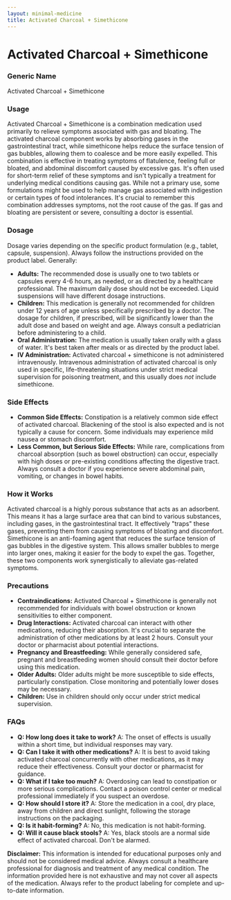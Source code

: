 ```yaml
---
layout: minimal-medicine
title: Activated Charcoal + Simethicone
---
```


# Activated Charcoal + Simethicone
### Generic Name
Activated Charcoal + Simethicone

### Usage

Activated Charcoal + Simethicone is a combination medication used primarily to relieve symptoms associated with gas and bloating.  The activated charcoal component works by absorbing gases in the gastrointestinal tract, while simethicone helps reduce the surface tension of gas bubbles, allowing them to coalesce and be more easily expelled. This combination is effective in treating symptoms of flatulence, feeling full or bloated, and abdominal discomfort caused by excessive gas.  It's often used for short-term relief of these symptoms and isn't typically a treatment for underlying medical conditions causing gas.  While not a primary use, some formulations might be used to help manage gas associated with indigestion or certain types of food intolerances.  It's crucial to remember this combination addresses symptoms, not the root cause of the gas.  If gas and bloating are persistent or severe, consulting a doctor is essential.


### Dosage

Dosage varies depending on the specific product formulation (e.g., tablet, capsule, suspension). Always follow the instructions provided on the product label.  Generally:

* **Adults:**  The recommended dose is usually one to two tablets or capsules every 4-6 hours, as needed, or as directed by a healthcare professional.  The maximum daily dose should not be exceeded. Liquid suspensions will have different dosage instructions.
* **Children:**  This medication is generally not recommended for children under 12 years of age unless specifically prescribed by a doctor.  The dosage for children, if prescribed, will be significantly lower than the adult dose and based on weight and age.  Always consult a pediatrician before administering to a child.
* **Oral Administration:** The medication is usually taken orally with a glass of water. It's best taken after meals or as directed by the product label.
* **IV Administration:** Activated charcoal + simethicone is not administered intravenously.  Intravenous administration of activated charcoal is only used in specific, life-threatening situations under strict medical supervision for poisoning treatment, and this usually does *not* include simethicone.

### Side Effects

* **Common Side Effects:**  Constipation is a relatively common side effect of activated charcoal.  Blackening of the stool is also expected and is not typically a cause for concern. Some individuals may experience mild nausea or stomach discomfort.
* **Less Common, but Serious Side Effects:**  While rare, complications from charcoal absorption (such as bowel obstruction) can occur, especially with high doses or pre-existing conditions affecting the digestive tract.  Always consult a doctor if you experience severe abdominal pain, vomiting, or changes in bowel habits.

### How it Works

Activated charcoal is a highly porous substance that acts as an adsorbent.  This means it has a large surface area that can bind to various substances, including gases, in the gastrointestinal tract.  It effectively "traps" these gases, preventing them from causing symptoms of bloating and discomfort.  Simethicone is an anti-foaming agent that reduces the surface tension of gas bubbles in the digestive system. This allows smaller bubbles to merge into larger ones, making it easier for the body to expel the gas.  Together, these two components work synergistically to alleviate gas-related symptoms.


### Precautions

* **Contraindications:** Activated Charcoal + Simethicone is generally not recommended for individuals with bowel obstruction or known sensitivities to either component.
* **Drug Interactions:** Activated charcoal can interact with other medications, reducing their absorption.  It's crucial to separate the administration of other medications by at least 2 hours. Consult your doctor or pharmacist about potential interactions.
* **Pregnancy and Breastfeeding:**  While generally considered safe, pregnant and breastfeeding women should consult their doctor before using this medication.
* **Older Adults:** Older adults might be more susceptible to side effects, particularly constipation.  Close monitoring and potentially lower doses may be necessary.
* **Children:**  Use in children should only occur under strict medical supervision.


### FAQs

* **Q: How long does it take to work?** A: The onset of effects is usually within a short time, but individual responses may vary.
* **Q: Can I take it with other medications?** A: It is best to avoid taking activated charcoal concurrently with other medications, as it may reduce their effectiveness. Consult your doctor or pharmacist for guidance.
* **Q: What if I take too much?** A: Overdosing can lead to constipation or more serious complications.  Contact a poison control center or medical professional immediately if you suspect an overdose.
* **Q: How should I store it?** A: Store the medication in a cool, dry place, away from children and direct sunlight, following the storage instructions on the packaging.
* **Q: Is it habit-forming?** A: No, this medication is not habit-forming.
* **Q:  Will it cause black stools?** A: Yes, black stools are a normal side effect of activated charcoal.  Don't be alarmed.


**Disclaimer:** This information is intended for educational purposes only and should not be considered medical advice.  Always consult a healthcare professional for diagnosis and treatment of any medical condition.  The information provided here is not exhaustive and may not cover all aspects of the medication. Always refer to the product labeling for complete and up-to-date information.
